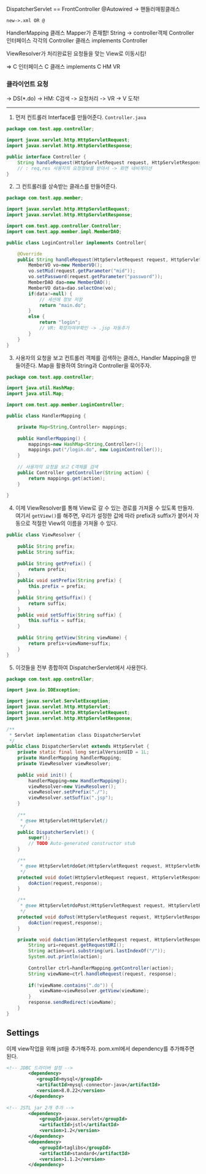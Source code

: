 DispatcherServlet == FrontController
    @Autowired
 -> 핸들러매핑클래스

	new->.xml OR @

HandlerMapping 클래스
Mapper가 존재함!
String -> controller객체
	Controller 인터페이스
	각각의 Controller 클래스 implements Controller

ViewResolver가 처리완료된 요청들을 맞는 View로 이동시킴!

=> C 인터페이스
C 클래스 implements C
HM
VR

### 클라이언트 요청
-> DS(*.do) -> HM: C검색 -> 요청처리 -> VR -> V 도착!


***

1. 먼저 컨트롤러 Interface를 만들어준다. 
`Controller.java`
```java
package com.test.app.controller;

import javax.servlet.http.HttpServletRequest;
import javax.servlet.http.HttpServletResponse;

public interface Controller {
	String handleRequest(HttpServletRequest request, HttpServletResponse response);
	// : req,res 사용자의 요청정보를 받아서 -> 화면 네비게이션
}
```

2. 그 컨트롤러를 상속받는 클래스를 만들어준다. 
```java
package com.test.app.member;

import javax.servlet.http.HttpServletRequest;
import javax.servlet.http.HttpServletResponse;

import com.test.app.controller.Controller;
import com.test.app.member.impl.MemberDAO;

public class LoginController implements Controller{

	@Override
	public String handleRequest(HttpServletRequest request, HttpServletResponse response) {
		MemberVO vo=new MemberVO();
		vo.setMid(request.getParameter("mid"));
		vo.setPassword(request.getParameter("password"));
		MemberDAO dao=new MemberDAO();
		MemberVO data=dao.selectOne(vo);
		if(data!=null) {
			// 세션에 정보 저장
			return "main.do";
		}
		else {
			return "login";
			// VR: 확장자여부확인 -> .jsp 자동추가
		}
	}
}
```

3. 사용자의 요청을 보고 컨트롤러 객체를 검색하는 클래스, Handler Mapping을 만들어준다. Map을 활용하여 String과 Controller을 묶어주자. 
```java
package com.test.app.controller;

import java.util.HashMap;
import java.util.Map;

import com.test.app.member.LoginController;

public class HandlerMapping {

	private Map<String,Controller> mappings;
	
	public HandlerMapping() {
		mappings=new HashMap<String,Controller>();
		mappings.put("/login.do", new LoginController());
	}
	
	// 사용자의 요청을 보고 C객체를 검색
	public Controller getController(String action) {
		return mappings.get(action);
	}
	
}
```


4. 이제 ViewResolver를 통해 View로 갈 수 있는 경로를 가져올 수 있도록 만들자. 여기서 `getView()`를 해주면, 우리가 설정한 값에 따라 prefix과 suffix가 붙어서 자동으로 적절한 View의 이름을 가져올 수 있다. 
```java
public class ViewResolver {
	
	public String prefix;
	public String suffix;
	
	public String getPrefix() {
		return prefix;
	}
	public void setPrefix(String prefix) {
		this.prefix = prefix;
	}
	public String getSuffix() {
		return suffix;
	}
	public void setSuffix(String suffix) {
		this.suffix = suffix;
	}
	
	public String getView(String viewName) {
		return prefix+viewName+suffix;
	}
}
```

5. 이것들을 전부 종합하여 DispatcherServlet에서 사용한다. 
```java
package com.test.app.controller;

import java.io.IOException;

import javax.servlet.ServletException;
import javax.servlet.http.HttpServlet;
import javax.servlet.http.HttpServletRequest;
import javax.servlet.http.HttpServletResponse;

/**
 * Servlet implementation class DispatcherServlet
 */
public class DispatcherServlet extends HttpServlet {
	private static final long serialVersionUID = 1L;
    private HandlerMapping handlerMapping;
    private ViewResolver viewResolver;
    
    public void init() {
    	handlerMapping=new HandlerMapping();
    	viewResolver=new ViewResolver();
    	viewResolver.setPrefix("./");
    	viewResolver.setSuffix(".jsp");
    }
    
    /**
     * @see HttpServlet#HttpServlet()
     */
    public DispatcherServlet() {
        super();
        // TODO Auto-generated constructor stub
    }

	/**
	 * @see HttpServlet#doGet(HttpServletRequest request, HttpServletResponse response)
	 */
	protected void doGet(HttpServletRequest request, HttpServletResponse response) throws ServletException, IOException {
		doAction(request,response);
	}

	/**
	 * @see HttpServlet#doPost(HttpServletRequest request, HttpServletResponse response)
	 */
	protected void doPost(HttpServletRequest request, HttpServletResponse response) throws ServletException, IOException {
		doAction(request,response);
	}

	private void doAction(HttpServletRequest request, HttpServletResponse response) throws ServletException, IOException {
		String uri=request.getRequestURI();
		String action=uri.substring(uri.lastIndexOf("/"));
		System.out.println(action);
		
		Controller ctrl=handlerMapping.getController(action);
		String viewName=ctrl.handleRequest(request, response);
		
		if(!viewName.contains(".do")) {
			viewName=viewResolver.getView(viewName);
		}		
		response.sendRedirect(viewName);
	}
}
```

## Settings

이제 view작업을 위해 jstl을 추가해주자. pom.xml에서 dependency를 추가해주면 된다. 
```xml
<!-- JDBC 드라이버 설정 -->
      	<dependency>
           <groupId>mysql</groupId>
           <artifactId>mysql-connector-java</artifactId>
           <version>8.0.22</version>
        </dependency>
        
<!-- JSTL jar 2개 추가 -->
        <dependency>
            <groupId>javax.servlet</groupId>
            <artifactId>jstl</artifactId>
            <version>1.2</version>
        </dependency>
        <dependency>
            <groupId>taglibs</groupId>
            <artifactId>standard</artifactId>
            <version>1.1.2</version>
        </dependency>
```